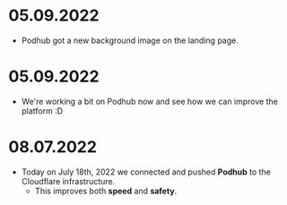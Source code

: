 # 05.09.2022
  - Podhub got a new background image on the landing page.

# 05.09.2022
  - We're working a bit on Podhub now and see how we can improve the platform :D

# 08.07.2022
  - Today on July 18th, 2022 we connected and pushed **Podhub** to the Cloudflare infrastructure.
     - This improves both **speed** and **safety**.
